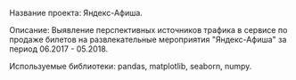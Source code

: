 Название проекта: Яндекс-Афиша.

Описание: Выявление перспективных источников трафика в сервисе по продаже билетов на
 развлекательные мероприятия "Яндекс-Афиша" за период 06.2017 - 05.2018.
 
Используемые библиотеки: pandas, matplotlib, seaborn, numpy.
